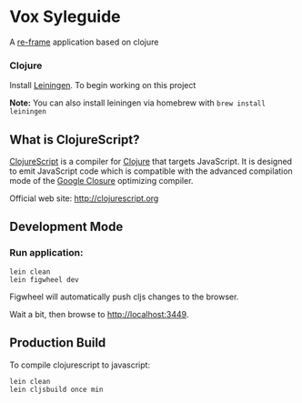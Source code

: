 # Vox Syleguide

A [re-frame](https://github.com/Day8/re-frame) application based on clojure


### Clojure

Install [Leiningen](http://leiningen.org/). To begin working on this project

**Note:** You can also install leiningen via homebrew with `brew install leiningen`

## What is ClojureScript? ##

[ClojureScript](http://clojurescript.org) is a compiler for [Clojure](http://clojure.org) that targets JavaScript. It is designed to emit JavaScript code which is compatible with the advanced compilation mode of the [Google Closure](https://developers.google.com/closure/compiler/) optimizing compiler.

Official web site: http://clojurescript.org

## Development Mode

### Run application:

```
lein clean
lein figwheel dev
```

Figwheel will automatically push cljs changes to the browser.

Wait a bit, then browse to [http://localhost:3449](http://localhost:3449).

## Production Build


To compile clojurescript to javascript:

```
lein clean
lein cljsbuild once min
```
